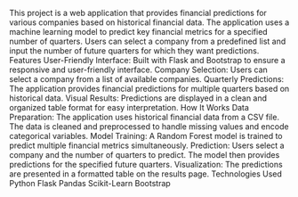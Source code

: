 This project is a web application that provides financial predictions for various companies based on historical financial data. The application uses a machine learning model to predict key financial metrics for a specified number of quarters. Users can select a company from a predefined list and input the number of future quarters for which they want predictions.
Features
User-Friendly Interface: Built with Flask and Bootstrap to ensure a responsive and user-friendly interface.
Company Selection: Users can select a company from a list of available companies.
Quarterly Predictions: The application provides financial predictions for multiple quarters based on historical data.
Visual Results: Predictions are displayed in a clean and organized table format for easy interpretation.
How It Works
Data Preparation: The application uses historical financial data from a CSV file. The data is cleaned and preprocessed to handle missing values and encode categorical variables.
Model Training: A Random Forest model is trained to predict multiple financial metrics simultaneously.
Prediction: Users select a company and the number of quarters to predict. The model then provides predictions for the specified future quarters.
Visualization: The predictions are presented in a formatted table on the results page.
Technologies Used
Python
Flask
Pandas
Scikit-Learn
Bootstrap
